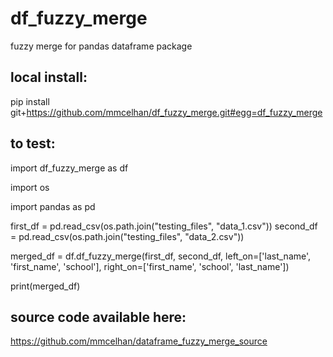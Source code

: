 # df_fuzzy_merge
fuzzy merge for pandas dataframe package

## local install:
pip install git+https://github.com/mmcelhan/df_fuzzy_merge.git#egg=df_fuzzy_merge

## to test:

import df_fuzzy_merge as df

import os

import pandas as pd

first_df = pd.read_csv(os.path.join("testing_files", "data_1.csv"))
second_df = pd.read_csv(os.path.join("testing_files", "data_2.csv"))

merged_df = df.df_fuzzy_merge(first_df, second_df, left_on=['last_name', 'first_name', 'school'], right_on=['first_name', 'school', 'last_name'])

print(merged_df)

## source code available here:

https://github.com/mmcelhan/dataframe_fuzzy_merge_source

